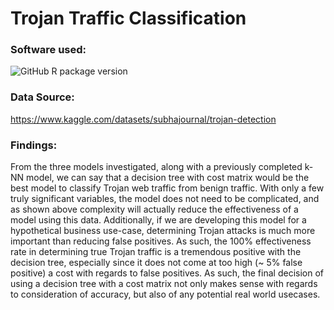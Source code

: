 # Trojan Traffic Classification

### Software used:
![GitHub R package version](https://img.shields.io/github/r-package/v/bips-hb/neuralnet)

### Data Source: 
https://www.kaggle.com/datasets/subhajournal/trojan-detection

### Findings: 
From the three models investigated, along with a previously completed k-NN model, we can say that a decision tree with cost matrix would be the best model to classify Trojan web traffic from benign traffic. With only a few truly significant variables, the model does not need to be complicated, and as shown above complexity will actually reduce the effectiveness of a model using this data. Additionally, if we are developing this model for a hypothetical business use-case, determining Trojan attacks is much more important than reducing false positives. As such, the 100% effectiveness rate in determining true Trojan traffic is a tremendous positive with the decision tree, especially since it does not come at too high (~ 5% false positive) a cost with regards to false positives. As such, the final decision of using a decision tree with a cost matrix not only makes sense with regards to consideration of accuracy, but also of any potential real world usecases. 

